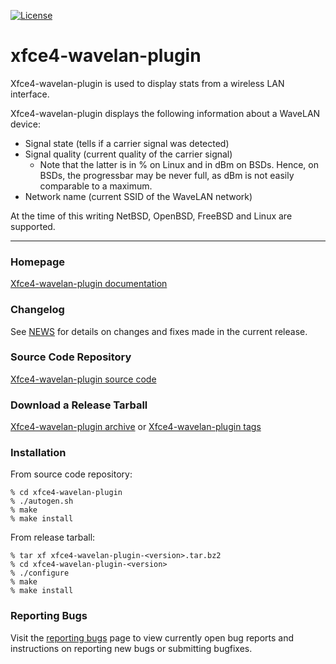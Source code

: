 [![License](https://img.shields.io/badge/License-GPL%20v2-blue.svg)](https://gitlab.xfce.org/panel-plugins/xfce4-wavelan-plugin/-/blob/master/COPYING)

# xfce4-wavelan-plugin

Xfce4-wavelan-plugin is used to display stats from a wireless LAN interface.

Xfce4-wavelan-plugin displays the following information about a WaveLAN device:

* Signal state (tells if a carrier signal was detected)
* Signal quality (current quality of the carrier signal)
  * Note that the latter is in % on Linux and in dBm on BSDs. Hence, on BSDs, the progressbar may be never full, as dBm is not easily comparable to a maximum.
* Network name (current SSID of the WaveLAN network)

At the time of this writing NetBSD, OpenBSD, FreeBSD and Linux are supported.

----

### Homepage

[Xfce4-wavelan-plugin documentation](https://docs.xfce.org/panel-plugins/xfce4-wavelan-plugin)

### Changelog

See [NEWS](https://gitlab.xfce.org/panel-plugins/xfce4-wavelan-plugin/-/blob/master/NEWS) for details on changes and fixes made in the current release.

### Source Code Repository

[Xfce4-wavelan-plugin source code](https://gitlab.xfce.org/panel-plugins/xfce4-wavelan-plugin)

### Download a Release Tarball

[Xfce4-wavelan-plugin archive](https://archive.xfce.org/src/panel-plugins/xfce4-wavelan-plugin)
    or
[Xfce4-wavelan-plugin tags](https://gitlab.xfce.org/panel-plugins/xfce4-wavelan-plugin/-/tags)

### Installation

From source code repository: 

    % cd xfce4-wavelan-plugin
    % ./autogen.sh
    % make
    % make install

From release tarball:

    % tar xf xfce4-wavelan-plugin-<version>.tar.bz2
    % cd xfce4-wavelan-plugin-<version>
    % ./configure
    % make
    % make install

### Reporting Bugs

Visit the [reporting bugs](https://docs.xfce.org/panel-plugins/xfce4-wavelan-plugin/bugs) page to view currently open bug reports and instructions on reporting new bugs or submitting bugfixes.

